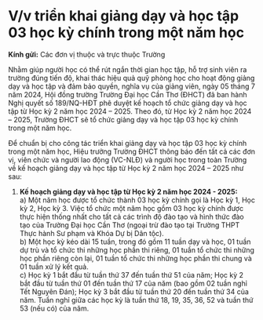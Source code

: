 # V/v triển khai giảng dạy và học tập 03 học kỳ chính trong một năm học

**Kính gửi:** Các đơn vị thuộc và trực thuộc Trường

Nhằm giúp người học có thể rút ngắn thời gian học tập, hỗ trợ sinh viên ra trường đúng tiến độ, khai thác hiệu quả quỹ phòng học cho hoạt động giảng dạy và học tập và đảm bảo quyền, nghĩa vụ của giảng viên, ngày 05 tháng 7 năm 2024, Hội đồng trường Trường Đại học Cần Thơ (ĐHCT) đã ban hành Nghị quyết số 189/NQ-HĐT phê duyệt kế hoạch tổ chức giảng dạy và học tập từ Học kỳ 2 năm học 2024 – 2025. Theo đó, từ Học kỳ 2 năm học 2024 – 2025, Trường ĐHCT sẽ tổ chức giảng dạy và học tập 03 học kỳ chính trong một năm học.

Để chuẩn bị cho công tác triển khai giảng dạy và học tập 03 học kỳ chính trong một năm học, Hiệu trưởng Trường ĐHCT thông báo đến tất cả các đơn vị, viên chức và người lao động (VC-NLĐ) và người học trong toàn Trường về kế hoạch giảng dạy và học tập từ Học kỳ 2 năm học 2024 – 2025 như sau:

1. **Kế hoạch giảng dạy và học tập từ Học kỳ 2 năm học 2024 - 2025:**  
a) Một năm học được tổ chức thành 03 học kỳ chính gọi là Học kỳ 1, Học kỳ 2, Học kỳ 3. Việc tổ chức một năm học gồm 03 học kỳ chính được thực hiện thống nhất cho tất cả các trình độ đào tạo và hình thức đào tạo của Trường Đại học Cần Thơ (ngoại trừ đào tạo tại Trường THPT Thực hành Sư phạm và Khóa Dự bị Dân tộc).  
b) Một học kỳ kéo dài 15 tuần, trong đó gồm 11 tuần dạy và học, 01 tuần dự trù và tổ chức thi những học phần thi riêng, 01 tuần tổ chức thi những học phần riêng còn lại, 01 tuần tổ chức thi những học phần thi chung và 01 tuần xử lý kết quả.  
c) Học kỳ 1 bắt đầu từ tuần thứ 37 đến tuần thứ 51 của năm; Học kỳ 2 bắt đầu từ tuần thứ 01 đến tuần thứ 17 của năm (bao gồm 02 tuần nghỉ Tết Nguyên Đán); Học kỳ 3 bắt đầu từ tuần thứ 20 đến tuần thứ 34 của năm. Tuần nghỉ giữa các học kỳ là tuần thứ 18, 19, 35, 36, 52 và tuần thứ 53 (nếu có) của năm.  
